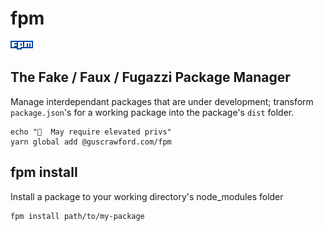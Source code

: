 # fpm

![FPM](fpm-logo.svg)

## The Fake / Faux / Fugazzi Package Manager

Manage interdependant packages that are under development; transform `package.json`'s for a working package into the package's `dist` folder.

```
echo "🔑  May require elevated privs"
yarn global add @guscrawford.com/fpm
```

## fpm install

Install a package to your working directory's node_modules folder

```
fpm install path/to/my-package
```
